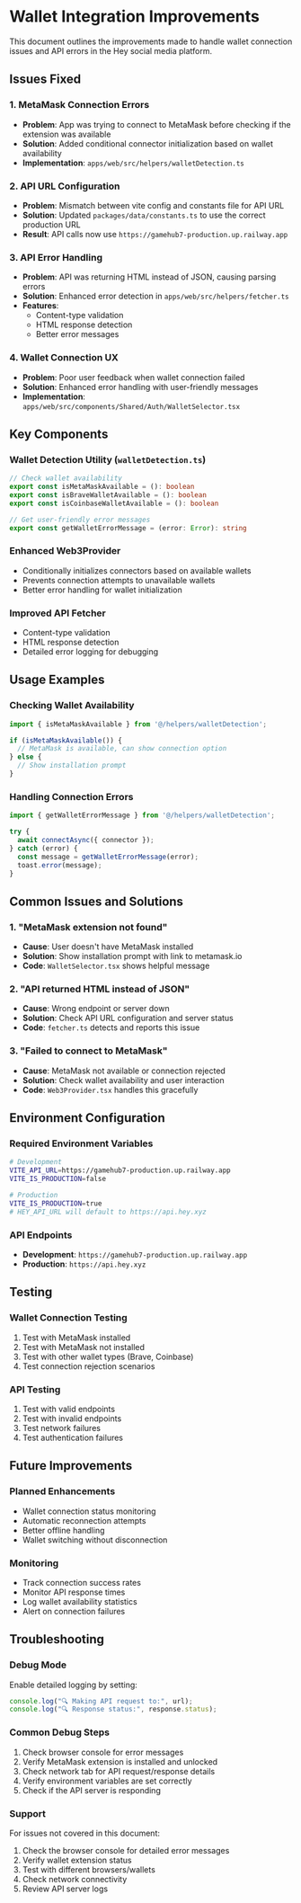 # Wallet Integration Improvements

This document outlines the improvements made to handle wallet connection issues and API errors in the Hey social media platform.

## Issues Fixed

### 1. MetaMask Connection Errors
- **Problem**: App was trying to connect to MetaMask before checking if the extension was available
- **Solution**: Added conditional connector initialization based on wallet availability
- **Implementation**: `apps/web/src/helpers/walletDetection.ts`

### 2. API URL Configuration
- **Problem**: Mismatch between vite config and constants file for API URL
- **Solution**: Updated `packages/data/constants.ts` to use the correct production URL
- **Result**: API calls now use `https://gamehub7-production.up.railway.app`

### 3. API Error Handling
- **Problem**: API was returning HTML instead of JSON, causing parsing errors
- **Solution**: Enhanced error detection in `apps/web/src/helpers/fetcher.ts`
- **Features**: 
  - Content-type validation
  - HTML response detection
  - Better error messages

### 4. Wallet Connection UX
- **Problem**: Poor user feedback when wallet connection failed
- **Solution**: Enhanced error handling with user-friendly messages
- **Implementation**: `apps/web/src/components/Shared/Auth/WalletSelector.tsx`

## Key Components

### Wallet Detection Utility (`walletDetection.ts`)
```typescript
// Check wallet availability
export const isMetaMaskAvailable = (): boolean
export const isBraveWalletAvailable = (): boolean
export const isCoinbaseWalletAvailable = (): boolean

// Get user-friendly error messages
export const getWalletErrorMessage = (error: Error): string
```

### Enhanced Web3Provider
- Conditionally initializes connectors based on available wallets
- Prevents connection attempts to unavailable wallets
- Better error handling for wallet initialization

### Improved API Fetcher
- Content-type validation
- HTML response detection
- Detailed error logging for debugging

## Usage Examples

### Checking Wallet Availability
```typescript
import { isMetaMaskAvailable } from '@/helpers/walletDetection';

if (isMetaMaskAvailable()) {
  // MetaMask is available, can show connection option
} else {
  // Show installation prompt
}
```

### Handling Connection Errors
```typescript
import { getWalletErrorMessage } from '@/helpers/walletDetection';

try {
  await connectAsync({ connector });
} catch (error) {
  const message = getWalletErrorMessage(error);
  toast.error(message);
}
```

## Common Issues and Solutions

### 1. "MetaMask extension not found"
- **Cause**: User doesn't have MetaMask installed
- **Solution**: Show installation prompt with link to metamask.io
- **Code**: `WalletSelector.tsx` shows helpful message

### 2. "API returned HTML instead of JSON"
- **Cause**: Wrong endpoint or server down
- **Solution**: Check API URL configuration and server status
- **Code**: `fetcher.ts` detects and reports this issue

### 3. "Failed to connect to MetaMask"
- **Cause**: MetaMask not available or connection rejected
- **Solution**: Check wallet availability and user interaction
- **Code**: `Web3Provider.tsx` handles this gracefully

## Environment Configuration

### Required Environment Variables
```bash
# Development
VITE_API_URL=https://gamehub7-production.up.railway.app
VITE_IS_PRODUCTION=false

# Production
VITE_IS_PRODUCTION=true
# HEY_API_URL will default to https://api.hey.xyz
```

### API Endpoints
- **Development**: `https://gamehub7-production.up.railway.app`
- **Production**: `https://api.hey.xyz`

## Testing

### Wallet Connection Testing
1. Test with MetaMask installed
2. Test with MetaMask not installed
3. Test with other wallet types (Brave, Coinbase)
4. Test connection rejection scenarios

### API Testing
1. Test with valid endpoints
2. Test with invalid endpoints
3. Test network failures
4. Test authentication failures

## Future Improvements

### Planned Enhancements
- Wallet connection status monitoring
- Automatic reconnection attempts
- Better offline handling
- Wallet switching without disconnection

### Monitoring
- Track connection success rates
- Monitor API response times
- Log wallet availability statistics
- Alert on connection failures

## Troubleshooting

### Debug Mode
Enable detailed logging by setting:
```typescript
console.log("🔍 Making API request to:", url);
console.log("🔍 Response status:", response.status);
```

### Common Debug Steps
1. Check browser console for error messages
2. Verify MetaMask extension is installed and unlocked
3. Check network tab for API request/response details
4. Verify environment variables are set correctly
5. Check if the API server is responding

### Support
For issues not covered in this document:
1. Check the browser console for detailed error messages
2. Verify wallet extension status
3. Test with different browsers/wallets
4. Check network connectivity
5. Review API server logs
